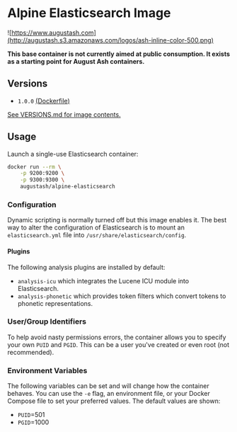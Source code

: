 # Alpine Elasticsearch Image

![https://www.augustash.com](http://augustash.s3.amazonaws.com/logos/ash-inline-color-500.png)

**This base container is not currently aimed at public consumption. It exists as a starting point for August Ash containers.**

## Versions

- `1.0.0` [(Dockerfile)](https://github.com/augustash/docker-alpine-elasticsearch/blob/1.0.0/Dockerfile)

[See VERSIONS.md for image contents.](https://github.com/augustash/docker-alpine-elasticsearch/blob/master/VERSIONS.md)

## Usage

Launch a single-use Elasticsearch container:

```bash
docker run --rm \
    -p 9200:9200 \
    -p 9300:9300 \
    augustash/alpine-elasticsearch
```

### Configuration

Dynamic scripting is normally turned off but this image enables it. The best way to alter the configuration of Elasticsearch is to mount an `elasticsearch.yml` file into `/usr/share/elasticsearch/config`.

#### Plugins

The following analysis plugins are installed by default:

- `analysis-icu` which integrates the Lucene ICU module into Elasticsearch.
- `analysis-phonetic` which provides token filters which convert tokens to phonetic representations.

### User/Group Identifiers

To help avoid nasty permissions errors, the container allows you to specify your own `PUID` and `PGID`. This can be a user you've created or even root (not recommended).

### Environment Variables

The following variables can be set and will change how the container behaves. You can use the `-e` flag, an environment file, or your Docker Compose file to set your preferred values. The default values are shown:

- `PUID`=501
- `PGID`=1000
